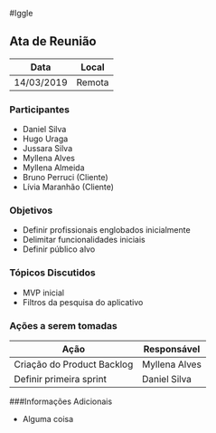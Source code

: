 #Iggle


## Ata de Reunião

Data         | Local
------------ | -------------
14/03/2019   |Remota


### Participantes
* Daniel Silva
* Hugo Uraga
* Jussara Silva
* Myllena Alves
* Myllena Almeida
* Bruno Perruci (Cliente)
* Lívia Maranhão (Cliente)

### Objetivos
* Definir profissionais englobados inicialmente
* Delimitar funcionalidades iniciais
* Definir público alvo

### Tópicos Discutidos
* MVP inicial
* Filtros da pesquisa do aplicativo

### Ações a serem tomadas
Ação                       | Responsável   
-------------------------- | ------------- 
Criação do Product Backlog | Myllena Alves
Definir primeira sprint    | Daniel Silva

###Informações Adicionais
* Alguma coisa


